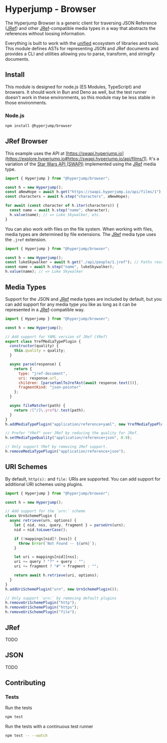 # Hyperjump - Browser

The Hyperjump Browser is a generic client for traversing JSON Reference ([JRef])
and other [JRef]-compatible media types in a way that abstracts the references
without loosing information.

Everything is built to work with the [unified](https://unifiedjs.com/) ecosystem
of libraries and tools. This module defines ASTs for representing JSON and JRef
documents and provides a CLI and utilities allowing you to parse, transform, and
stringify documents.

## Install

This module is designed for node.js (ES Modules, TypeScript) and browsers. It
should work in Bun and Deno as well, but the test runner doesn't work in these
environments, so this module may be less stable in those environments.

### Node.js

```bash
npm install @hyperjump/browser
```

## JRef Browser

This example uses the API at
[https://swapi.hyperjump.io](https://explore.hyperjump.io#https://swapi.hyperjump.io/api/films/1).
It's a variation of the [Star Wars API (SWAPI)](https://swapi.dev) implemented
using the [JRef] media type.

```javascript
import { Hyperjump } from "@hyperjump/browser";

const h = new Hyperjump();
const aNewHope = await h.get("https://swapi.hyperjump.io/api/films/1");
const characters = await h.step("characters", aNewHope);

for await (const character of h.iter(characters)) {
  const name = await h.step("name", character);
  h.value(name); // => Luke Skywalker, etc.
}
```

You can also work with files on the file system. When working with files, media
types are determined by file extensions. The [JRef] media type uses the `.jref`
extension.

```javascript
import { Hyperjump } from "@hyperjump/browser";

const h = new Hyperjump();
const lukeSkywalker = await h.get("./api/people/1.jref"); // Paths resolve relative to the current working directory
const name = await h.step("name", lukeSkywalker);
h.value(name); // => Luke Skywalker
```

## Media Types

Support for the JSON and [JRef] media types are included by default, but you can
add support for any media type you like as long as it can be represented in a
[JRef]-compatible way.

```javascript
import { Hyperjump } from "@hyperjump/browser";

const h = new Hyperjump();

// Add support for YAML version of JRef (YRef)
export class YrefMediaTypePlugin {
  constructor(quality) {
    this.quality = quality;
  }

  async parse(response) {
    return {
      type: "jref-document",
      uri: response.url,
      children: [parseYamlToJrefAst(await response.text())],
      fragmentKind: "json-pointer"
    };
  }

  async fileMatcher(path) {
    return /[^/]\.yref$/.test(path);
  }
}
h.addMediaTypePlugin("application/reference+yaml", new YrefMediaTypePlugin());

// Prefer "YRef" over JRef by reducing the quality for JRef.
h.setMediaTypeQuality("application/reference+json", 0.9);

// Only support YRef by removing JRef support.
h.removeMediaTypePlugin("application/reference+json");
```

## URI Schemes

By default, `http(s):` and `file:` URIs are supported. You can add support for
additional URI schemes using plugins.

```javascript
import { Hyperjump } from "@hyperjump/browser";

const h = new Hyperjump();

// Add support for the `urn:` scheme
class UrnSchemePlugin {
  async retrieve(urn, options) {
    let { nid, nss, query, fragment } = parseUrn(urn);
    nid = nid.toLowerCase();

    if (!mappings[nid]?.[nss]) {
      throw Error(`Not Found -- ${urn}`);
    }

    let uri = mappings[nid][nss];
    uri += query ? "?" + query : "";
    uri += fragment ? "#" + fragment : "";

    return await h.retrieve(uri, options);
  }
}
h.addUriSchemePlugin("urn", new UrnSchemePlugin());

// Only support `urn:` by removing default plugins
h.removeUriSchemePlugin("http");
h.removeUriSchemePlugin("https");
h.removeUriSchemePlugin("file");
```

## JRef

TODO

## JSON

TODO

## Contributing

### Tests

Run the tests

```bash
npm test
```

Run the tests with a continuous test runner

```bash
npm test -- --watch
```

[JRef]: https://github.com/hyperjump-io/browser/blob/main/src/jref/README.md
